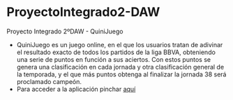 # ProyectoIntegrado2-DAW
Proyecto Integrado 2ºDAW - QuiniJuego
* QuiniJuego es un juego online, en el que los usuarios tratan de adivinar el resultado exacto de todos los partidos de la liga BBVA, obteniendo una serie de puntos en función a sus aciertos. Con estos puntos se genera una clasificación en cada jornada y otra clasificación general de la temporada, y el que más puntos obtenga al finalizar la jornada 38 será proclamado campeón.
* Para acceder a la aplicación pinchar [aquí](http://quinijuego.esy.es)
